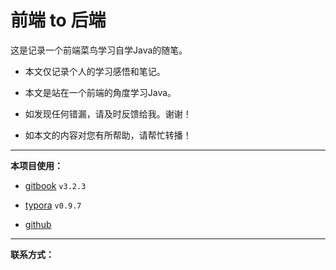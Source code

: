 # 前端 to 后端

这是记录一个前端菜鸟学习自学Java的随笔。

- 本文仅记录个人的学习感悟和笔记。

- 本文是站在一个前端的角度学习Java。

- 如发现任何错漏，请及时反馈给我。谢谢！

- 如本文的内容对您有所帮助，请帮忙转播！

------

**本项目使用：**

- [gitbook](<https://www.gitbook.com/>)   `v3.2.3`

- [typora](<https://www.typora.io/>)      `v0.9.7`

- [github](https://github.com/)

------

 **联系方式：**



  


​	 